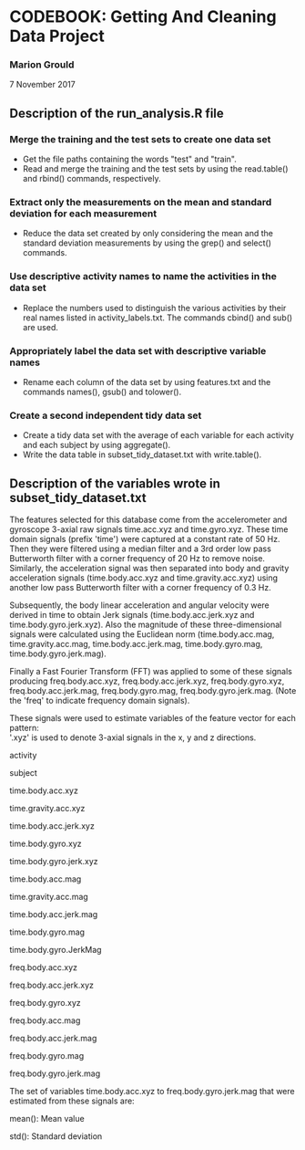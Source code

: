 # CODEBOOK: Getting And Cleaning Data Project

### Marion Grould
7 November 2017

## Description of the run_analysis.R file

### Merge the training and the test sets to create one data set
* Get the file paths containing the words "test" and "train".
* Read and merge the training and the test sets by using the read.table() and rbind() commands, respectively.

### Extract only the measurements on the mean and standard deviation for each measurement
* Reduce the data set created by only considering the mean and the standard deviation measurements by using the grep() and select() commands.

### Use descriptive activity names to name the activities in the data set
* Replace the numbers used to distinguish the various activities by their real names listed in activity_labels.txt. The commands cbind() and sub() are used.

### Appropriately label the data set with descriptive variable names
* Rename each column of the data set by using features.txt and the commands names(), gsub() and tolower(). 

### Create a second independent tidy data set  
* Create a tidy data set with the average of each variable for each activity and each subject by using aggregate().
* Write the data table in subset_tidy_dataset.txt with write.table().

## Description of the variables wrote in subset_tidy_dataset.txt

The features selected for this database come from the accelerometer and gyroscope 3-axial raw signals time.acc.xyz and time.gyro.xyz. These time domain signals (prefix 'time') were captured at a constant rate of 50 Hz. Then they were filtered using a median filter and a 3rd order low pass Butterworth filter with a corner frequency of 20 Hz to remove noise. Similarly, the acceleration signal was then separated into body and gravity acceleration signals (time.body.acc.xyz and time.gravity.acc.xyz) using another low pass Butterworth filter with a corner frequency of 0.3 Hz. 

Subsequently, the body linear acceleration and angular velocity were derived in time to obtain Jerk signals (time.body.acc.jerk.xyz and time.body.gyro.jerk.xyz). Also the magnitude of these three-dimensional signals were calculated using the Euclidean norm (time.body.acc.mag, time.gravity.acc.mag, time.body.acc.jerk.mag, time.body.gyro.mag, time.body.gyro.jerk.mag). 

Finally a Fast Fourier Transform (FFT) was applied to some of these signals producing freq.body.acc.xyz, freq.body.acc.jerk.xyz, freq.body.gyro.xyz, freq.body.acc.jerk.mag, freq.body.gyro.mag, freq.body.gyro.jerk.mag. (Note the 'freq' to indicate frequency domain signals). 

These signals were used to estimate variables of the feature vector for each pattern:  
'.xyz' is used to denote 3-axial signals in the x, y and z directions.

activity 

subject

time.body.acc.xyz

time.gravity.acc.xyz

time.body.acc.jerk.xyz

time.body.gyro.xyz

time.body.gyro.jerk.xyz

time.body.acc.mag

time.gravity.acc.mag

time.body.acc.jerk.mag

time.body.gyro.mag

time.body.gyro.JerkMag

freq.body.acc.xyz

freq.body.acc.jerk.xyz

freq.body.gyro.xyz

freq.body.acc.mag

freq.body.acc.jerk.mag

freq.body.gyro.mag

freq.body.gyro.jerk.mag

The set of variables time.body.acc.xyz to freq.body.gyro.jerk.mag that were estimated from these signals are: 

mean(): Mean value

std(): Standard deviation
